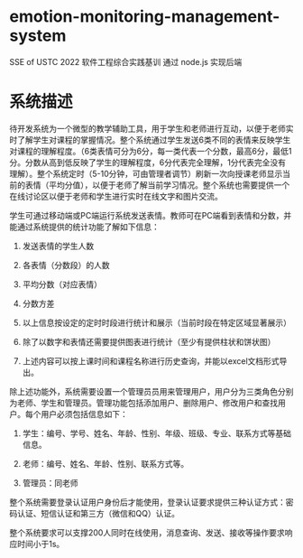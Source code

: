 # emotion-monitoring-management-system
SSE of USTC 2022 软件工程综合实践基训 通过 node.js 实现后端

# 系统描述

待开发系统为一个微型的教学辅助工具，用于学生和老师进行互动，以便于老师实时了解学生对课程的掌握情况。整个系统通过学生发送6类不同的表情来反映学生对课程的理解程度。（6类表情可分为6分，每一类代表一个分数，最高6分，最低1分。分数从高到低反映了学生的理解程度，6分代表完全理解，1分代表完全没有理解）。整个系统定时（5-10分钟，可由管理者调节）刷新一次向授课老师显示当前的表情（平均分值），以便于老师了解当前学习情况。整个系统也需要提供一个在线讨论区以便于老师和学生进行实时在线文字和图片交流。

学生可通过移动端或PC端运行系统发送表情。教师可在PC端看到表情和分数，并能通过系统提供的统计功能了解如下信息：

1. 发送表情的学生人数

2. 各表情（分数段）的人数

3. 平均分数（对应表情）

4. 分数方差

5. 以上信息按设定的定时时段进行统计和展示（当前时段在特定区域显著展示）

6. 除了以数字和表情还需要提供图表进行统计（至少有提供柱状和饼状图）

7. 上述内容可以按上课时间和课程名称进行历史查询，并能以excel文档形式导出。

除上述功能外，系统需要设置一个管理员员用来管理用户，用户分为三类角色分别为老师、学生和管理员。管理功能包括添加用户、删除用户、修改用户和查找用户。每个用户必须包括信息如下：

1. 学生：编号、学号、姓名、年龄、性别、年级、班级、专业、联系方式等基础信息。

2. 老师：编号、姓名、年龄、性别、联系方式等。

3. 管理员：同老师

整个系统需要登录认证用户身份后才能使用，登录认证要求提供三种认证方式：密码认证、短信认证和第三方（微信和QQ）认证。

整个系统要求可以支撑200人同时在线使用，消息查询、发送、接收等操作要求响应时间小于1s。
